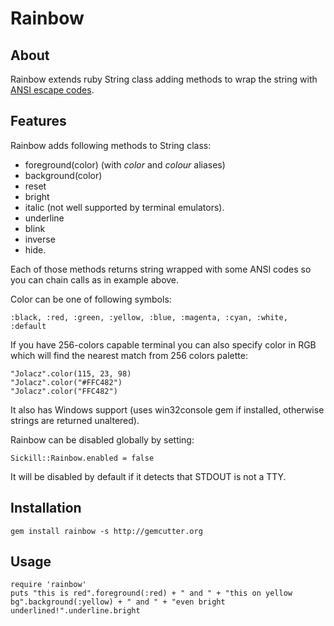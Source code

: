 Rainbow
=======

About
-----

Rainbow extends ruby String class adding methods to wrap the string with [ANSI escape codes](http://en.wikipedia.org/wiki/ANSI_escape_code).

Features
--------

Rainbow adds following methods to String class:

* foreground(color) (with _color_ and _colour_ aliases)
* background(color)
* reset
* bright
* italic (not well supported by terminal emulators).
* underline
* blink
* inverse
* hide.

Each of those methods returns string wrapped with some ANSI codes so you can chain calls as in example above.

Color can be one of following symbols:

    :black, :red, :green, :yellow, :blue, :magenta, :cyan, :white, :default

If you have 256-colors capable terminal you can also specify color in RGB which will find the nearest match from 256 colors palette: 

    "Jolacz".color(115, 23, 98)
    "Jolacz".color("#FFC482")
    "Jolacz".color("FFC482")

It also has Windows support (uses win32console gem if installed, otherwise strings are returned unaltered).

Rainbow can be disabled globally by setting:

    Sickill::Rainbow.enabled = false

It will be disabled by default if it detects that STDOUT is not a TTY.

Installation
------------

    gem install rainbow -s http://gemcutter.org

Usage
-----

    require 'rainbow'
    puts "this is red".foreground(:red) + " and " + "this on yellow bg".background(:yellow) + " and " + "even bright underlined!".underline.bright


